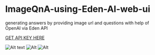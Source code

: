 # ImageQnA-using-Eden-AI-web-ui
generating answers by providing image url and questions with help of OpenAI via Eden API

[GET API KEY HERE](https://www.edenai.co/)

![Alt text](https://cdn.discordapp.com/attachments/1209366891051618394/1211987513502208000/image.png?ex=65f03254&is=65ddbd54&hm=d5517fafa6509f107186c52a241e2bac82a7eaea398a1221340afd32d32844a5&)
![Alt](https://cdn.discordapp.com/attachments/1209366891051618394/1211987703005184051/image.png?ex=65f03282&is=65ddbd82&hm=63fcac9071e4df38d9e67a679d1f76b48189d0d25fc310330245a563c4c10d56&)
![Alt](https://cdn.discordapp.com/attachments/1209366891051618394/1211990864990048266/image.png?ex=65f03573&is=65ddc073&hm=ca9bcb627dd10a9762a0bc2cba3d9415ff9dbbbbe7cee07f555766fb8b6c6bd1&)
